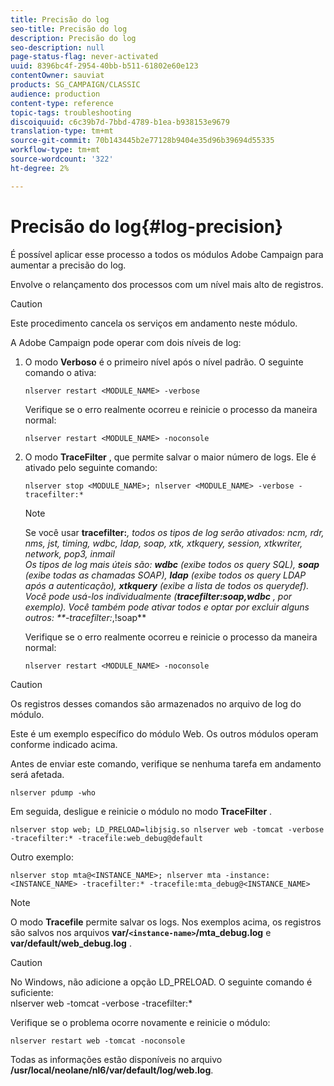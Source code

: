 ```yaml
---
title: Precisão do log
seo-title: Precisão do log
description: Precisão do log
seo-description: null
page-status-flag: never-activated
uuid: 8396bc4f-2954-40bb-b511-61802e60e123
contentOwner: sauviat
products: SG_CAMPAIGN/CLASSIC
audience: production
content-type: reference
topic-tags: troubleshooting
discoiquuid: c6c39b7d-7bbd-4789-b1ea-b938153e9679
translation-type: tm+mt
source-git-commit: 70b143445b2e77128b9404e35d96b39694d55335
workflow-type: tm+mt
source-wordcount: '322'
ht-degree: 2%

---
```



# Precisão do log{#log-precision}

É possível aplicar esse processo a todos os módulos Adobe Campaign para aumentar a precisão do log.

Envolve o relançamento dos processos com um nível mais alto de registros.

>[!CAUTION]
>
>Este procedimento cancela os serviços em andamento neste módulo.

A Adobe Campaign pode operar com dois níveis de log:

1. O modo **Verboso** é o primeiro nível após o nível padrão. O seguinte comando o ativa:

   ```
   nlserver restart <MODULE_NAME> -verbose 
   ```

   Verifique se o erro realmente ocorreu e reinicie o processo da maneira normal:

   ```
   nlserver restart <MODULE_NAME> -noconsole
   ```

1. O modo **TraceFilter** , que permite salvar o maior número de logs. Ele é ativado pelo seguinte comando:

   ```
   nlserver stop <MODULE_NAME>; nlserver <MODULE_NAME> -verbose -tracefilter:*
   ```

   >[!NOTE]
   >
   >Se você usar **tracefilter:***, todos os tipos de log serão ativados: ncm, rdr, nms, jst, timing, wdbc, ldap, soap, xtk, xtkquery, session, xtkwriter, network, pop3, inmail\
   Os tipos de log mais úteis são: **wdbc** (exibe todos os query SQL), **soap** (exibe todas as chamadas SOAP), **ldap** (exibe todos os query LDAP após a autenticação), **xtkquery** (exibe a lista de todos os querydef).\
   Você pode usá-los individualmente (**tracefilter:soap,wdbc** , por exemplo). Você também pode ativar todos e optar por excluir alguns outros: **-tracefilter:*,!soap**

   Verifique se o erro realmente ocorreu e reinicie o processo da maneira normal:

   ```
   nlserver restart <MODULE_NAME> -noconsole
   ```

>[!CAUTION]
Os registros desses comandos são armazenados no arquivo de log do módulo.

Este é um exemplo específico do módulo Web. Os outros módulos operam conforme indicado acima.

Antes de enviar este comando, verifique se nenhuma tarefa em andamento será afetada.

```
nlserver pdump -who
```

Em seguida, desligue e reinicie o módulo no modo **TraceFilter** .

```
nlserver stop web; LD_PRELOAD=libjsig.so nlserver web -tomcat -verbose -tracefilter:* -tracefile:web_debug@default
```

Outro exemplo:

```
nlserver stop mta@<INSTANCE_NAME>; nlserver mta -instance:<INSTANCE_NAME> -tracefilter:* -tracefile:mta_debug@<INSTANCE_NAME>
```

>[!NOTE]
O modo **Tracefile** permite salvar os logs. Nos exemplos acima, os registros são salvos nos arquivos **var/`<instance-name>`/mta_debug.log** e **var/default/web_debug.log** .

>[!CAUTION]
No Windows, não adicione a opção LD_PRELOAD. O seguinte comando é suficiente:\
nlserver web -tomcat -verbose -tracefilter:*

Verifique se o problema ocorre novamente e reinicie o módulo:

```
nlserver restart web -tomcat -noconsole
```

Todas as informações estão disponíveis no arquivo **/usr/local/neolane/nl6/var/default/log/web.log**.
